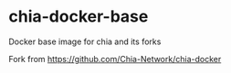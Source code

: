 # chia-docker-base
Docker base image for chia and its forks

Fork from https://github.com/Chia-Network/chia-docker
